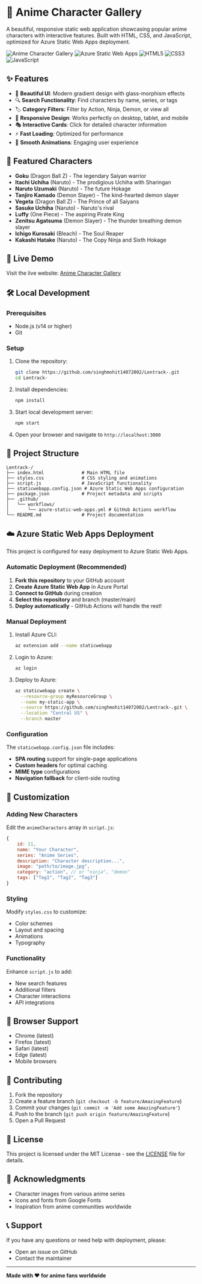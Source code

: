 # 🎌 Anime Character Gallery

A beautiful, responsive static web application showcasing popular anime characters with interactive features. Built with HTML, CSS, and JavaScript, optimized for Azure Static Web Apps deployment.

![Anime Character Gallery](https://img.shields.io/badge/Anime-Character%20Gallery-purple?style=for-the-badge&logo=anime)
![Azure Static Web Apps](https://img.shields.io/badge/Azure-Static%20Web%20Apps-blue?style=for-the-badge&logo=microsoft-azure)
![HTML5](https://img.shields.io/badge/HTML5-E34F26?style=for-the-badge&logo=html5&logoColor=white)
![CSS3](https://img.shields.io/badge/CSS3-1572B6?style=for-the-badge&logo=css3&logoColor=white)
![JavaScript](https://img.shields.io/badge/JavaScript-F7DF1E?style=for-the-badge&logo=javascript&logoColor=black)

## ✨ Features

- 🎨 **Beautiful UI**: Modern gradient design with glass-morphism effects
- 🔍 **Search Functionality**: Find characters by name, series, or tags
- 🏷️ **Category Filters**: Filter by Action, Ninja, Demon, or view all
- 📱 **Responsive Design**: Works perfectly on desktop, tablet, and mobile
- 🎭 **Interactive Cards**: Click for detailed character information
- ⚡ **Fast Loading**: Optimized for performance
- 🌟 **Smooth Animations**: Engaging user experience

## 🎯 Featured Characters

- **Goku** (Dragon Ball Z) - The legendary Saiyan warrior
- **Itachi Uchiha** (Naruto) - The prodigious Uchiha with Sharingan
- **Naruto Uzumaki** (Naruto) - The future Hokage
- **Tanjiro Kamado** (Demon Slayer) - The kind-hearted demon slayer
- **Vegeta** (Dragon Ball Z) - The Prince of all Saiyans
- **Sasuke Uchiha** (Naruto) - Naruto's rival
- **Luffy** (One Piece) - The aspiring Pirate King
- **Zenitsu Agatsuma** (Demon Slayer) - The thunder breathing demon slayer
- **Ichigo Kurosaki** (Bleach) - The Soul Reaper
- **Kakashi Hatake** (Naruto) - The Copy Ninja and Sixth Hokage

## 🚀 Live Demo

Visit the live website: [Anime Character Gallery](https://your-app-name.azurestaticapps.net)

## 🛠️ Local Development

### Prerequisites
- Node.js (v14 or higher)
- Git

### Setup
1. Clone the repository:
   ```bash
   git clone https://github.com/singhmohit14072002/Lentrack-.git
   cd Lentrack-
   ```

2. Install dependencies:
   ```bash
   npm install
   ```

3. Start local development server:
   ```bash
   npm start
   ```

4. Open your browser and navigate to `http://localhost:3000`

## 📁 Project Structure

```
Lentrack-/
├── index.html              # Main HTML file
├── styles.css              # CSS styling and animations
├── script.js               # JavaScript functionality
├── staticwebapp.config.json # Azure Static Web Apps configuration
├── package.json            # Project metadata and scripts
├── .github/
│   └── workflows/
│       └── azure-static-web-apps.yml # GitHub Actions workflow
└── README.md               # Project documentation
```

## ☁️ Azure Static Web Apps Deployment

This project is configured for easy deployment to Azure Static Web Apps.

### Automatic Deployment (Recommended)

1. **Fork this repository** to your GitHub account
2. **Create Azure Static Web App** in Azure Portal
3. **Connect to GitHub** during creation
4. **Select this repository** and branch (master/main)
5. **Deploy automatically** - GitHub Actions will handle the rest!

### Manual Deployment

1. Install Azure CLI:
   ```bash
   az extension add --name staticwebapp
   ```

2. Login to Azure:
   ```bash
   az login
   ```

3. Deploy to Azure:
   ```bash
   az staticwebapp create \
     --resource-group myResourceGroup \
     --name my-static-app \
     --source https://github.com/singhmohit14072002/Lentrack-.git \
     --location "Central US" \
     --branch master
   ```

### Configuration

The `staticwebapp.config.json` file includes:
- **SPA routing** support for single-page applications
- **Custom headers** for optimal caching
- **MIME type** configurations
- **Navigation fallback** for client-side routing

## 🎨 Customization

### Adding New Characters

Edit the `animeCharacters` array in `script.js`:

```javascript
{
    id: 11,
    name: "Your Character",
    series: "Anime Series",
    description: "Character description...",
    image: "path/to/image.jpg",
    category: "action", // or "ninja", "demon"
    tags: ["Tag1", "Tag2", "Tag3"]
}
```

### Styling

Modify `styles.css` to customize:
- Color schemes
- Layout and spacing
- Animations
- Typography

### Functionality

Enhance `script.js` to add:
- New search features
- Additional filters
- Character interactions
- API integrations

## 📱 Browser Support

- Chrome (latest)
- Firefox (latest)
- Safari (latest)
- Edge (latest)
- Mobile browsers

## 🤝 Contributing

1. Fork the repository
2. Create a feature branch (`git checkout -b feature/AmazingFeature`)
3. Commit your changes (`git commit -m 'Add some AmazingFeature'`)
4. Push to the branch (`git push origin feature/AmazingFeature`)
5. Open a Pull Request

## 📄 License

This project is licensed under the MIT License - see the [LICENSE](LICENSE) file for details.

## 🙏 Acknowledgments

- Character images from various anime series
- Icons and fonts from Google Fonts
- Inspiration from anime communities worldwide

## 📞 Support

If you have any questions or need help with deployment, please:
- Open an issue on GitHub
- Contact the maintainer

---

**Made with ❤️ for anime fans worldwide**
